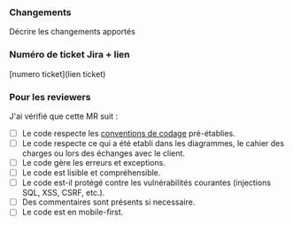 ### Changements

Décrire les changements apportés

### Numéro de ticket Jira + lien

[numero ticket](lien ticket)

### Pour les reviewers

J'ai vérifié que cette MR suit :

-  [ ] Le code respecte les [conventions de codage](https://blairy.atlassian.net/wiki/spaces/ImmoIA/pages/8061048/Conventions) pré-établies.
-  [ ] Le code respecte ce qui a été etabli dans les diagrammes, le cahier des charges ou lors des échanges avec le client.
-  [ ] Le code gère les erreurs et exceptions.
-  [ ] Le code est lisible et compréhensible.
-  [ ] Le code est-il protégé contre les vulnérabilités courantes (injections SQL, XSS, CSRF, etc.).
-  [ ] Des commentaires sont présents si necessaire.
-  [ ] Le code est en mobile-first.